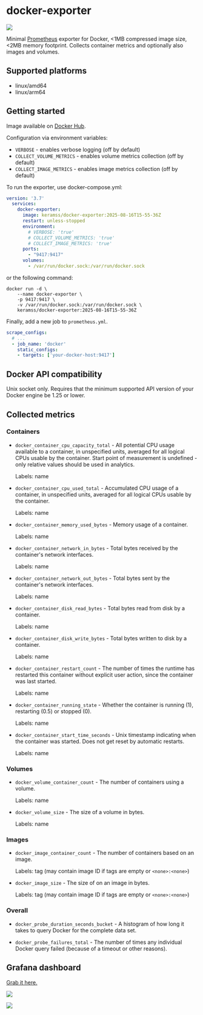 # docker-exporter

 [![](https://img.shields.io/docker/image-size/keramss/docker-exporter)](https://hub.docker.com/r/keramss/docker-exporter)

Minimal [Prometheus](https://github.com/prometheus/prometheus) exporter for Docker, <1MB compressed image size, <2MB memory footprint. Collects container metrics and optionally also images and volumes.

## Supported platforms

- linux/amd64
- linux/arm64

## Getting started

Image available on [Docker Hub](https://hub.docker.com/r/keramss/docker-exporter).

Configuration via environment variables:
- `VERBOSE` - enables verbose logging (off by default)
- `COLLECT_VOLUME_METRICS` - enables volume metrics collection (off by default)
- `COLLECT_IMAGE_METRICS` - enables image metrics collection (off by default)

To run the exporter, use docker-compose.yml:

```yml
version: '3.7'
  services:
    docker-exporter:
      image: keramss/docker-exporter:2025-08-16T15-55-36Z
      restart: unless-stopped
      environment:
        # VERBOSE: 'true'
        # COLLECT_VOLUME_METRICS: 'true'
        # COLLECT_IMAGE_METRICS: 'true'
      ports:
        - "9417:9417"
      volumes:
        - /var/run/docker.sock:/var/run/docker.sock
```

or the following command:

```
docker run -d \
    --name docker-exporter \
    -p 9417:9417 \
    -v /var/run/docker.sock:/var/run/docker.sock \
    keramss/docker-exporter:2025-08-16T15-55-36Z
```

Finally, add a new job to `prometheus.yml`.

```yml
scrape_configs:
  # ...
  - job_name: 'docker'
    static_configs:
    - targets: ['your-docker-host:9417']
```

## Docker API compatibility

Unix socket only. Requires that the minimum supported API version of your Docker engine be 1.25 or lower.

## Collected metrics

### Containers

- `docker_container_cpu_capacity_total` - All potential CPU usage available to a container, in unspecified units, averaged for all logical CPUs usable by the container. Start point of measurement is undefined - only relative values should be used in analytics.
  
  Labels: name

- `docker_container_cpu_used_total` - Accumulated CPU usage of a container, in unspecified units, averaged for all logical CPUs usable by the container.

  Labels: name

- `docker_container_memory_used_bytes` - Memory usage of a container.

  Labels: name

- `docker_container_network_in_bytes` - Total bytes received by the container's network interfaces.

  Labels: name

- `docker_container_network_out_bytes` - Total bytes sent by the container's network interfaces.

  Labels: name

- `docker_container_disk_read_bytes` - Total bytes read from disk by a container.

  Labels: name

- `docker_container_disk_write_bytes` - Total bytes written to disk by a container.

  Labels: name

- `docker_container_restart_count` - The number of times the runtime has restarted this container without explicit user action, since the container was last started.

  Labels: name

- `docker_container_running_state` - Whether the container is running (1), restarting (0.5) or stopped (0).

  Labels: name

- `docker_container_start_time_seconds` - Unix timestamp indicating when the container was started. Does not get reset by automatic restarts.

  Labels: name

### Volumes

- `docker_volume_container_count` - The number of containers using a volume.

  Labels: name

- `docker_volume_size` - The size of a volume in bytes.

  Labels: name

### Images

- `docker_image_container_count` - The number of containers based on an image.

  Labels: tag (may contain image ID if tags are empty or `<none>:<none>`)

- `docker_image_size` - The size of on an image in bytes.

  Labels: tag (may contain image ID if tags are empty or `<none>:<none>`)

### Overall

- `docker_probe_duration_seconds_bucket` - A histogram of how long it takes to query Docker for the complete data set.

- `docker_probe_failures_total` - The number of times any individual Docker query failed (because of a timeout or other reasons).

## Grafana dashboard

[Grab it here.](dashboard.json)

![](1.png)

![](2.png)

